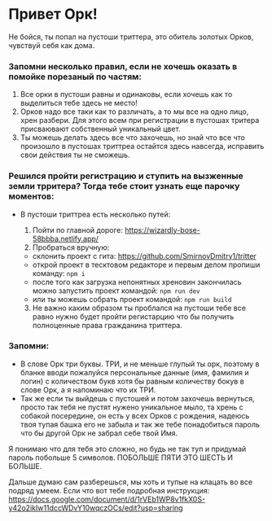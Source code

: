 # Привет Орк!

Не бойся, ты попал на пустоши триттера, это обитель золотых Орков, чувствуй себя как дома. 

### Запомни несколько правил, если не хочешь оказать в помойке порезаный по частям:
  
  1. Все орки в пустоши равны и одинаковы, если хочешь как то выделиться тебе здесь не место!
  2. Орков надо все таки как то различать, а то мы все на одно лицо, хрен разбери. Для этого всем при регистрации в пустошах тритера присваювают собственный уникальный цвет.
  3. Ты можешь делать здесь все что захочешь, но знай что все что произошло в пустошах триттреа остайтся здесь навсегда, исправить свои действия ты не сможешь.

### Решился пройти регистрацию и ступить на вызженные земли трритера? Тогда тебе стоит узнать еще парочку моментов:

 - В пустоши триттреа есть несколько путей: 
    1. Пойти по главной дороге: https://wizardly-bose-58bbba.netlify.app/
    2. Пробраться вручную: 
      * склонить проект с гита: https://github.com/SmirnovDmitry1/tritter
      * открой проект в тесктовом редакторе и первым делом пропиши команду: `npm i`
      * после того как загрузка непонятных хреновин закончилась можно запустить проект командой: `npm run dev`
      * или ты можешь собрать проект командой: `npm run build`

    3. Не важно каким образом ты проблался на пустоши тебе все равно нужно будет пройти регистарцию что бы получить полноценные права гражданина триттера.
    
### Запомни:
  - В слове Орк три буквы. ТРИ, и не меньше глупый ты орк, поэтому в бланке вводи пожалуйся персональные данные (имя, фамилия и логин) с количеством букв хотя бы равным количеству бокув в слове Орк, а я напоминаю что их ТРИ.
  - Так же если ты выйдешь с пустошей и потом захочешь вернуться, просто так тебя не пустят нужено уникальное мыло, та хрень с собакой посередине, он есть у всех Орков с рождения, надеюсь твоя тупая башка его не забыла и так же тебе понадобиться пароль что бы другой Орк не забрал себе твой Имя. 
    
Я понимаю что для тебя это сложно, но будь не так туп и придумай пароль побольше 5 символов. ПОБОЛЬШЕ ПЯТИ ЭТО ШЕСТЬ И БОЛЬШЕ.

Дальше думаю сам разберешься, мы хоть и тупые на клацать во все подряд умеем.
Если что вот тебе подробная инструкция: https://docs.google.com/document/d/1rVEb1WP8v1fkX0S-y42o2ikIw11dccWDvY10wqczOCs/edit?usp=sharing
